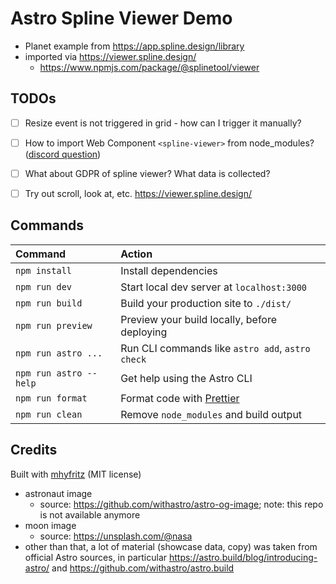 # Astro Spline Viewer Demo

- Planet example from https://app.spline.design/library
- imported via https://viewer.spline.design/
  - https://www.npmjs.com/package/@splinetool/viewer

## TODOs

- [ ] Resize event is not triggered in grid - how can I trigger it manually? 
- [ ] How to import Web Component `<spline-viewer>` from node_modules? ([discord question](https://discord.com/channels/830184174198718474/1150020817019744307/1150020817019744307))
- [ ] What about GDPR of spline viewer? What data is collected? 
- [ ] Try out scroll, look at, etc. https://viewer.spline.design/


## Commands

| Command                | Action                                            |
| :--------------------- | :------------------------------------------------ |
| `npm install`          | Install dependencies                              |
| `npm run dev`          | Start local dev server at `localhost:3000`        |
| `npm run build`        | Build your production site to `./dist/`           |
| `npm run preview`      | Preview your build locally, before deploying      |
| `npm run astro ...`    | Run CLI commands like `astro add`, `astro check`  |
| `npm run astro --help` | Get help using the Astro CLI                      |
| `npm run format`       | Format code with [Prettier](https://prettier.io/) |
| `npm run clean`        | Remove `node_modules` and build output            |

## Credits

Built with [mhyfritz](https://github.com/mhyfritz/astro-landing-page) (MIT license)

- astronaut image
  - source: https://github.com/withastro/astro-og-image; note: this repo is not available anymore
- moon image
  - source: https://unsplash.com/@nasa
- other than that, a lot of material (showcase data, copy) was taken from official Astro sources, in particular https://astro.build/blog/introducing-astro/ and https://github.com/withastro/astro.build
